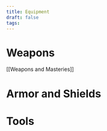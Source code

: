 ```yaml
---
title: Equipment
draft: false
tags:
---
```

# Weapons 
[[Weapons and Masteries]]
# Armor and Shields

# Tools 